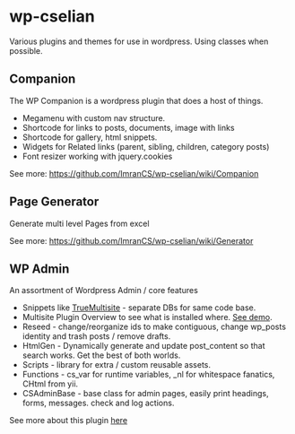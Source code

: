 wp-cselian
==========

Various plugins and themes for use in wordpress.
Using classes when possible.

Companion
-----------
The WP Companion is a wordpress plugin that does a host of things.

* Megamenu with custom nav structure.
* Shortcode for links to posts, documents, image with links
* Shortcode for gallery, html snippets.
* Widgets for Related links (parent, sibling, children, category posts)
* Font resizer working with jquery.cookies

See more: https://github.com/ImranCS/wp-cselian/wiki/Companion

Page Generator
---------------
Generate multi level Pages from excel

See more: https://github.com/ImranCS/wp-cselian/wiki/Generator

WP Admin
----------
An assortment of Wordpress Admin / core features

* Snippets like [TrueMultisite](https://github.com/ImranCS/wp-cselian/wiki/Admin#true-multisite) - separate DBs for same code base.
* Multisite Plugin Overview to see what is installed where. [See demo](http://cselian.com/blog/wp-content/plugins/cs-admin/ms-plugins.php).
* Reseed - change/reorganize ids to make contiguous, change wp_posts identity and trash posts / remove drafts.
* HtmlGen - Dynamically generate and update post_content so that search works. Get the best of both worlds.
* Scripts - library for extra / custom reusable assets.
* Functions - cs_var for runtime variables, _nl for whitespace fanatics, CHtml from yii.
* CSAdminBase - base class for admin pages, easily print headings, forms, messages. check and log actions.

See more about this plugin [here](https://github.com/ImranCS/wp-cselian/wiki/Admin)
